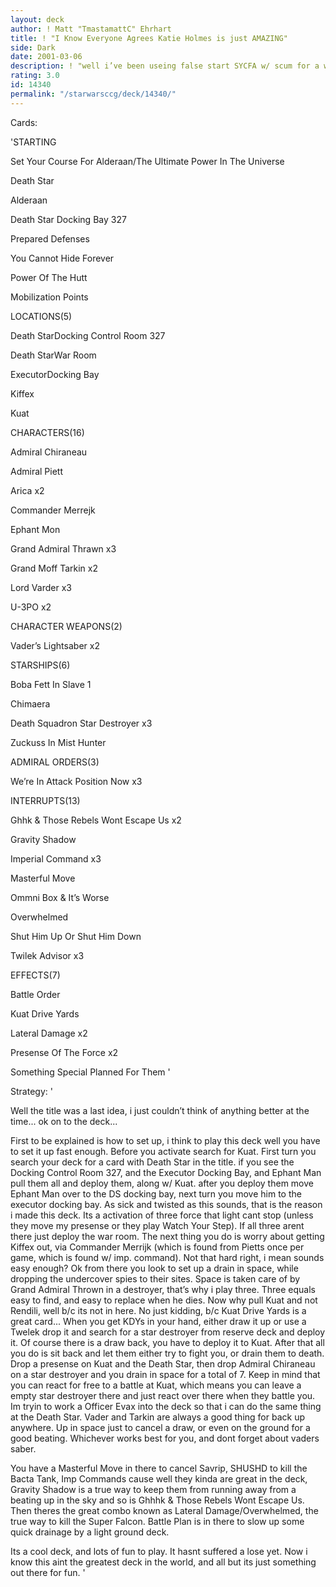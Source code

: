 ```yaml
---
layout: deck
author: ! Matt "TmastamattC" Ehrhart
title: ! "I Know Everyone Agrees Katie Holmes is just AMAZING"
side: Dark
date: 2001-03-06
description: ! "well i’ve been useing false start SYCFA w/ scum for a while, and thought why not try something new... only thing was i liked activating so much force, so i stuck w/ SYCFA."
rating: 3.0
id: 14340
permalink: "/starwarsccg/deck/14340/"
---
```

Cards: 

'STARTING

Set Your Course For Alderaan/The Ultimate Power In The Universe

Death Star

Alderaan

Death Star Docking Bay 327

Prepared Defenses

You Cannot Hide Forever

Power Of The Hutt

Mobilization Points


LOCATIONS(5)

Death StarDocking Control Room 327

Death StarWar Room

ExecutorDocking Bay

Kiffex

Kuat


CHARACTERS(16)

Admiral Chiraneau

Admiral Piett

Arica x2

Commander Merrejk

Ephant Mon

Grand Admiral Thrawn x3

Grand Moff Tarkin x2

Lord Varder x3

U-3PO x2


CHARACTER WEAPONS(2)

Vader’s Lightsaber x2


STARSHIPS(6)

Boba Fett In Slave 1

Chimaera

Death Squadron Star Destroyer x3

Zuckuss In Mist Hunter


ADMIRAL ORDERS(3)

We’re In Attack Position Now x3


INTERRUPTS(13)

Ghhk & Those Rebels Wont Escape Us x2

Gravity Shadow

Imperial Command x3

Masterful Move

Ommni Box & It’s Worse

Overwhelmed

Shut Him Up Or Shut Him Down

Twilek Advisor x3


EFFECTS(7)

Battle Order

Kuat Drive Yards

Lateral Damage x2

Presense Of The Force x2

Something Special Planned For Them '

Strategy: '

Well the title was a last idea, i just couldn’t think of anything better at the time... ok on to the deck...

First to be explained is how to set up, i think to play this deck well you have to set it up fast enough. Before you activate search for Kuat. First turn you search your deck for a card with Death Star in the title. if you see the Docking Control Room 327, and the Executor Docking Bay, and Ephant Man pull them all and deploy them, along w/ Kuat. after you deploy them move Ephant Man over to the DS docking bay, next turn you move him to the executor docking bay. As sick and twisted as this sounds, that is the reason i made this deck. Its a activation of three force that light cant stop (unless they move my presense or they play Watch Your Step). If all three arent there just deploy the war room. The next thing you do is worry about getting Kiffex out, via Commander Merrijk (which is found from Pietts once per game, which is found w/ imp. command). Not that hard right, i mean sounds easy enough? Ok from there you look to set up a drain in space, while dropping the undercover spies to their sites. Space is taken care of by Grand Admiral Thrown in a destroyer, that’s why i play three. Three equals easy to find, and easy to replace when he dies. Now why pull Kuat and not Rendili, well b/c its not in here. No just kidding, b/c Kuat Drive Yards is a great card... When you get KDYs in your hand, either draw it up or use a Twelek drop it and search for a star destroyer from reserve deck and deploy it. Of course there is a draw back, you have to deploy it to Kuat. After that all you do is sit back and let them either try to fight you, or drain them to death. Drop a presense on Kuat and the Death Star, then drop Admiral Chiraneau on a star destroyer and you drain in space for a total of 7. Keep in mind that you can react for free to a battle at Kuat, which means you can leave a empty star destroyer there and just react over there when they battle you. Im tryin to work a Officer Evax into the deck so that i can do the same thing at the Death Star. Vader and Tarkin are always a good thing for back up anywhere. Up in space just to cancel a draw, or even on the ground for a good beating. Whichever works best for you, and dont forget about vaders saber.

You have a Masterful Move in there to cancel Savrip, SHUSHD to kill the Bacta Tank, Imp Commands cause well they kinda are great in the deck, Gravity Shadow is a true way to keep them from running away from a beating up in the sky and so is Ghhhk & Those Rebels Wont Escape Us. Then theres the great combo known as Lateral Damage/Overwhelmed, the true way to kill the Super Falcon. Battle Plan is in there to slow up some quick drainage by a light ground deck. 

Its a cool deck, and lots of fun to play. It hasnt suffered a lose yet. Now i know this aint the greatest deck in the world, and all but its just something out there for fun. '
